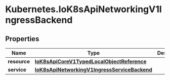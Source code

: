 # Kubernetes.IoK8sApiNetworkingV1IngressBackend

## Properties

Name | Type | Description | Notes
------------ | ------------- | ------------- | -------------
**resource** | [**IoK8sApiCoreV1TypedLocalObjectReference**](IoK8sApiCoreV1TypedLocalObjectReference.md) |  | [optional] 
**service** | [**IoK8sApiNetworkingV1IngressServiceBackend**](IoK8sApiNetworkingV1IngressServiceBackend.md) |  | [optional] 



